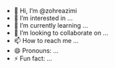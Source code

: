 - 👋 Hi, I’m @zohreazimi
- 👀 I’m interested in ...
- 🌱 I’m currently learning ...
- 💞️ I’m looking to collaborate on ...
- 📫 How to reach me ...
- 😄 Pronouns: ...
- ⚡ Fun fact: ...

<!---
zohreazimi/zohreazimi is a ✨ special ✨ repository because its `README.md` (this file) appears on your GitHub profile.
You can click the Preview link to take a look at your changes.
--->
